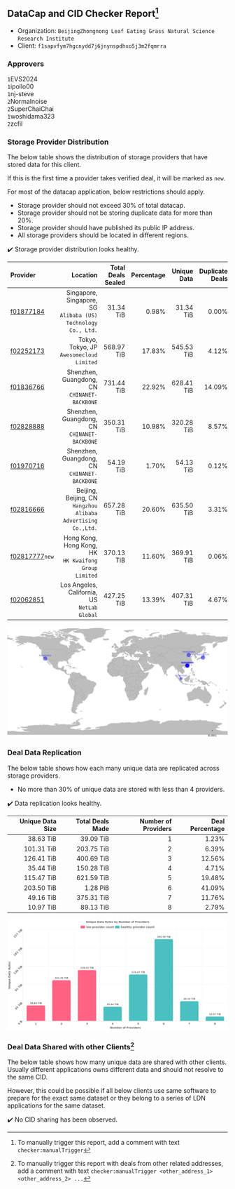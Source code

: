 ## DataCap and CID Checker Report[^1]
 - Organization: `BeijingZhongnong Leaf Eating Grass Natural Science Research Institute`
 - Client: `f1sapvfym7hgcnydd7j6jnynspdhxo5j3m2fqmrra`
### Approvers
`1`EVS2024<br/>`1`ipollo00<br/>`1`nj-steve<br/>`2`Normalnoise<br/>`2`SuperChaiChai<br/>`1`woshidama323<br/>`2`zcfil


### Storage Provider Distribution
The below table shows the distribution of storage providers that have stored data for this client.

If this is the first time a provider takes verified deal, it will be marked as `new`.

For most of the datacap application, below restrictions should apply.
 - Storage provider should not exceed 30% of total datacap.
 - Storage provider should not be storing duplicate data for more than 20%.
 - Storage provider should have published its public IP address.
 - All storage providers should be located in different regions.

✔️ Storage provider distribution looks healthy.

| Provider                                                    |                                                         Location | Total Deals Sealed | Percentage | Unique Data | Duplicate Deals |
| :---------------------------------------------------------- | ---------------------------------------------------------------: | -----------------: | ---------: | ----------: | --------------: |
| [f01877184](https://filfox.info/en/address/f01877184)       | Singapore, Singapore, SG<br/>`Alibaba (US) Technology Co., Ltd.` |          31.34 TiB |      0.98% |   31.34 TiB |           0.00% |
| [f02252173](https://filfox.info/en/address/f02252173)       |                      Tokyo, Tokyo, JP<br/>`Awesomecloud Limited` |         568.97 TiB |     17.83% |  545.53 TiB |           4.12% |
| [f01836766](https://filfox.info/en/address/f01836766)       |                  Shenzhen, Guangdong, CN<br/>`CHINANET-BACKBONE` |         731.44 TiB |     22.92% |  628.41 TiB |          14.09% |
| [f02828888](https://filfox.info/en/address/f02828888)       |                  Shenzhen, Guangdong, CN<br/>`CHINANET-BACKBONE` |         350.31 TiB |     10.98% |  320.28 TiB |           8.57% |
| [f01970716](https://filfox.info/en/address/f01970716)       |                  Shenzhen, Guangdong, CN<br/>`CHINANET-BACKBONE` |          54.19 TiB |      1.70% |   54.13 TiB |           0.12% |
| [f02816666](https://filfox.info/en/address/f02816666)       | Beijing, Beijing, CN<br/>`Hangzhou Alibaba Advertising Co.,Ltd.` |         657.28 TiB |     20.60% |  635.50 TiB |           3.31% |
| [f02817777](https://filfox.info/en/address/f02817777)`new`  |         Hong Kong, Hong Kong, HK<br/>`HK Kwaifong Group Limited` |         370.13 TiB |     11.60% |  369.91 TiB |           0.06% |
| [f02062851](https://filfox.info/en/address/f02062851)       |                  Los Angeles, California, US<br/>`NetLab Global` |         427.25 TiB |     13.39% |  407.31 TiB |           4.67% |

<img src="https://raw.githubusercontent.com/data-preservation-programs/filplus-checker-assets/main/filecoin-project/filecoin-plus-large-datasets/issues/2090/1708912455849.png"/>

### Deal Data Replication
The below table shows how each many unique data are replicated across storage providers.

- No more than 30% of unique data are stored with less than 4 providers.

✔️ Data replication looks healthy.

| Unique Data Size | Total Deals Made | Number of Providers | Deal Percentage |
| ---------------: | ---------------: | ------------------: | --------------: |
|        38.63 TiB |        39.09 TiB |                   1 |           1.23% |
|       101.31 TiB |       203.75 TiB |                   2 |           6.39% |
|       126.41 TiB |       400.69 TiB |                   3 |          12.56% |
|        35.44 TiB |       150.28 TiB |                   4 |           4.71% |
|       115.47 TiB |       621.59 TiB |                   5 |          19.48% |
|       203.50 TiB |         1.28 PiB |                   6 |          41.09% |
|        49.16 TiB |       375.31 TiB |                   7 |          11.76% |
|        10.97 TiB |        89.13 TiB |                   8 |           2.79% |

<img src="https://raw.githubusercontent.com/data-preservation-programs/filplus-checker-assets/main/filecoin-project/filecoin-plus-large-datasets/issues/2090/1708912456693.png"/>

### Deal Data Shared with other Clients[^3]
The below table shows how many unique data are shared with other clients.
Usually different applications owns different data and should not resolve to the same CID.

However, this could be possible if all below clients use same software to prepare for the exact same dataset or they belong to a series of LDN applications for the same dataset.

✔️ No CID sharing has been observed.

[^1]: To manually trigger this report, add a comment with text `checker:manualTrigger`

[^2]: Deals from those addresses are combined into this report as they are specified with `checker:manualTrigger`

[^3]: To manually trigger this report with deals from other related addresses, add a comment with text `checker:manualTrigger <other_address_1> <other_address_2> ...`
